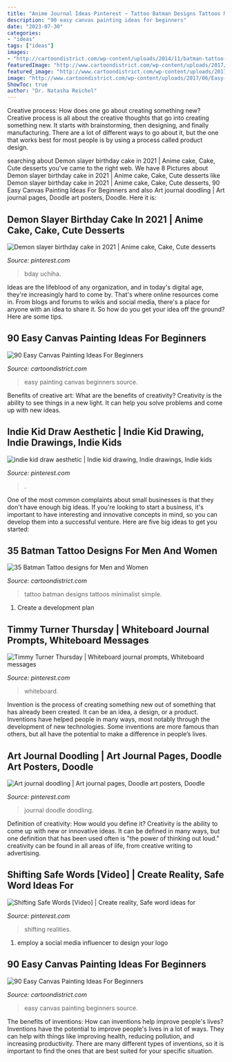 ```yaml
---
title: "Anime Journal Ideas Pinterest ~ Tattoo Batman Designs Tattoos Minimalist Simple"
description: "90 easy canvas painting ideas for beginners"
date: "2023-07-30"
categories:
- "ideas"
tags: ["ideas"]
images:
- "http://cartoondistrict.com/wp-content/uploads/2014/11/batman-tattoo-designs-for-men-and-women29.jpg"
featuredImage: "http://www.cartoondistrict.com/wp-content/uploads/2017/06/Easy-Canvas-Painting-Ideas-For-Beginners12-1.jpg"
featured_image: "http://www.cartoondistrict.com/wp-content/uploads/2017/06/Easy-Canvas-Painting-Ideas-For-Beginners11-1.jpg"
image: "http://www.cartoondistrict.com/wp-content/uploads/2017/06/Easy-Canvas-Painting-Ideas-For-Beginners12-1.jpg"
ShowToc: true
author: "Dr. Natasha Reichel"
---
```



Creative process: How does one go about creating something new?
Creative process is all about the creative thoughts that go into creating something new. It starts with brainstorming, then designing, and finally manufacturing. There are a lot of different ways to go about it, but the one that works best for most people is by using a process called product design.

	

		
searching about Demon slayer birthday cake in 2021 | Anime cake, Cake, Cute desserts you've came to the right web. We have 8 Pictures about Demon slayer birthday cake in 2021 | Anime cake, Cake, Cute desserts like Demon slayer birthday cake in 2021 | Anime cake, Cake, Cute desserts, 90 Easy Canvas Painting Ideas For Beginners and also Art journal doodling | Art journal pages, Doodle art posters, Doodle. Here it is:
		
    
## Demon Slayer Birthday Cake In 2021 | Anime Cake, Cake, Cute Desserts

<img loading=lazy src="https://i.pinimg.com/736x/6a/83/96/6a83964acae016c871472b49a1071b25.jpg" onerror="this.onerror=null;this.src='https://tse2.mm.bing.net/th?id=OIP.0yWeO5zfktg6T51Mb3pUCwHaMb&amp;pid=15.1';" alt="Demon slayer birthday cake in 2021 | Anime cake, Cake, Cute desserts">

_Source: pinterest.com_

>bday uchiha. 

	

Ideas are the lifeblood of any organization, and in today's digital age, they're increasingly hard to come by. That's where online resources come in. From blogs and forums to wikis and social media, there's a place for anyone with an idea to share it. So how do you get your idea off the ground? Here are some tips.

    
## 90 Easy Canvas Painting Ideas For Beginners

<img loading=lazy src="http://www.cartoondistrict.com/wp-content/uploads/2017/06/Easy-Canvas-Painting-Ideas-For-Beginners12-1.jpg" onerror="this.onerror=null;this.src='https://tse1.mm.bing.net/th?id=OIP.75JHrMYTB54gmcl77lgG1AHaJ4&amp;pid=15.1';" alt="90 Easy Canvas Painting Ideas For Beginners">

_Source: cartoondistrict.com_

>easy painting canvas beginners source. 

	

Benefits of creative art: What are the benefits of creativity?
Creativity is the ability to see things in a new light. It can help you solve problems and come up with new ideas.

    
## Indie Kid Draw Aesthetic | Indie Kid Drawing, Indie Drawings, Indie Kids

<img loading=lazy src="https://i.pinimg.com/736x/68/c9/95/68c9952f7c564b2257524302e60b25d5.jpg" onerror="this.onerror=null;this.src='https://tse4.mm.bing.net/th?id=OIP.g9w9VYQgX20RRlC3Ze_8bgHaNK&amp;pid=15.1';" alt="indie kid draw aesthetic | Indie kid drawing, Indie drawings, Indie kids">

_Source: pinterest.com_

>. 

	

One of the most common complaints about small businesses is that they don't have enough big ideas. If you're looking to start a business, it's important to have interesting and innovative concepts in mind, so you can develop them into a successful venture. Here are five big ideas to get you started: 

    
## 35 Batman Tattoo Designs For Men And Women

<img loading=lazy src="http://cartoondistrict.com/wp-content/uploads/2014/11/batman-tattoo-designs-for-men-and-women29.jpg" onerror="this.onerror=null;this.src='https://tse3.mm.bing.net/th?id=OIP.KCQVbp1bATwBOPbQ3LEbxQHaJ4&amp;pid=15.1';" alt="35 Batman Tattoo designs for Men and Women">

_Source: cartoondistrict.com_

>tattoo batman designs tattoos minimalist simple. 

	

1. Create a development plan 

    
## Timmy Turner Thursday | Whiteboard Journal Prompts, Whiteboard Messages

<img loading=lazy src="https://i.pinimg.com/736x/0e/7a/3e/0e7a3ef069eca827fe5f60b25179ea12.jpg" onerror="this.onerror=null;this.src='https://tse4.mm.bing.net/th?id=OIP.0HFaU7oiMh-RLafnBhj2XQHaOs&amp;pid=15.1';" alt="Timmy Turner Thursday | Whiteboard journal prompts, Whiteboard messages">

_Source: pinterest.com_

>whiteboard. 

	

Invention is the process of creating something new out of something that has already been created. It can be an idea, a design, or a product. Inventions have helped people in many ways, most notably through the development of new technologies. Some inventions are more famous than others, but all have the potential to make a difference in people’s lives.

    
## Art Journal Doodling | Art Journal Pages, Doodle Art Posters, Doodle

<img loading=lazy src="https://i.pinimg.com/736x/26/6b/60/266b609829d8274896555f71270877fb--zendoodle-zentangles.jpg" onerror="this.onerror=null;this.src='https://tse4.mm.bing.net/th?id=OIP.bRniWl-dOKVAC6Mt_6pgZwHaJ3&amp;pid=15.1';" alt="Art journal doodling | Art journal pages, Doodle art posters, Doodle">

_Source: pinterest.com_

>journal doodle doodling. 

	

Definition of creativity: How would you define it?
Creativity is the ability to come up with new or innovative ideas. It can be defined in many ways, but one definition that has been used often is "the power of thinking out loud." creativity can be found in all areas of life, from creative writing to advertising.

    
## Shifting Safe Words [Video] | Create Reality, Safe Word Ideas For

<img loading=lazy src="https://i.pinimg.com/736x/17/c8/bb/17c8bb1bb11d8c5df7a18ab77239b2b7.jpg" onerror="this.onerror=null;this.src='https://tse1.mm.bing.net/th?id=OIP.7J9vUW5wZL59LkzhSBpxAgHaNK&amp;pid=15.1';" alt="Shifting Safe Words [Video] | Create reality, Safe word ideas for">

_Source: pinterest.com_

>shifting realities. 

	

1. employ a social media influencer to design your logo 

    
## 90 Easy Canvas Painting Ideas For Beginners

<img loading=lazy src="http://www.cartoondistrict.com/wp-content/uploads/2017/06/Easy-Canvas-Painting-Ideas-For-Beginners11-1.jpg" onerror="this.onerror=null;this.src='https://tse4.mm.bing.net/th?id=OIP.NwC7gf8JImQJouFas_nQawHaNJ&amp;pid=15.1';" alt="90 Easy Canvas Painting Ideas For Beginners">

_Source: cartoondistrict.com_

>easy canvas painting beginners source. 

	

The benefits of inventions: How can inventions help improve people's lives?
Inventions have the potential to improve people's lives in a lot of ways. They can help with things like improving health, reducing pollution, and increasing productivity. There are many different types of inventions, so it is important to find the ones that are best suited for your specific situation.


